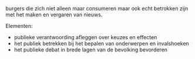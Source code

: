 burgers die zich niet alleen maar consumeren maar ook echt betrokken zijn met het maken en vergaren van nieuws.

Elementen:
- publieke verantwoording afleggen over keuzes en effecten
- het publiek betrekken bij het bepalen van onderwerpen en invalshoeken
- het publieke debat in brede lagen van de bevolking bevorderen